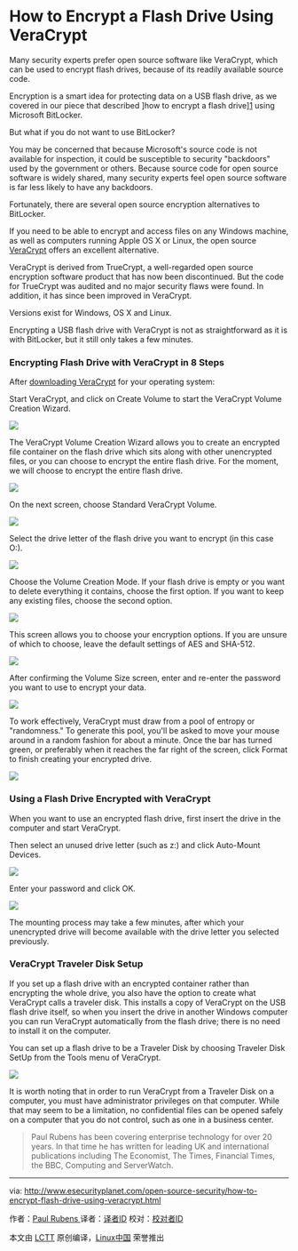 How to Encrypt a Flash Drive Using VeraCrypt
============================================

Many security experts prefer open source software like VeraCrypt, which can be used to encrypt flash drives, because of its readily available source code.

Encryption is a smart idea for protecting data on a USB flash drive, as we covered in our piece that described ]how to encrypt a flash drive][1] using Microsoft BitLocker.

But what if you do not want to use BitLocker?

You may be concerned that because Microsoft's source code is not available for inspection, it could be susceptible to security "backdoors" used by the government or others. Because source code for open source software is widely shared, many security experts feel open source software is far less likely to have any backdoors.

Fortunately, there are several open source encryption alternatives to BitLocker.

If you need to be able to encrypt and access files on any Windows machine, as well as computers running Apple OS X or Linux, the open source [VeraCrypt][2] offers an excellent alternative.

VeraCrypt is derived from TrueCrypt, a well-regarded open source encryption software product that has now been discontinued. But the code for TrueCrypt was audited and no major security flaws were found. In addition, it has since been improved in VeraCrypt.

Versions exist for Windows, OS X and Linux.

Encrypting a USB flash drive with VeraCrypt is not as straightforward as it is with BitLocker, but it still only takes a few minutes.

### Encrypting Flash Drive with VeraCrypt in 8 Steps

After [downloading VeraCrypt][3] for your operating system:

Start VeraCrypt, and click on Create Volume to start the VeraCrypt Volume Creation Wizard.

![](http://www.esecurityplanet.com/imagesvr_ce/6246/Vera0.jpg)

The VeraCrypt Volume Creation Wizard allows you to create an encrypted file container on the flash drive which sits along with other unencrypted files, or you can choose to encrypt the entire flash drive. For the moment, we will choose to encrypt the entire flash drive.

![](http://www.esecurityplanet.com/imagesvr_ce/6703/Vera1.jpg)

On the next screen, choose Standard VeraCrypt Volume.

![](http://www.esecurityplanet.com/imagesvr_ce/835/Vera2.jpg)

Select the drive letter of the flash drive you want to encrypt (in this case O:).

![](http://www.esecurityplanet.com/imagesvr_ce/9427/Vera3.jpg)

Choose the Volume Creation Mode. If your flash drive is empty or you want to delete everything it contains, choose the first option. If you want to keep any existing files, choose the second option.

![](http://www.esecurityplanet.com/imagesvr_ce/7828/Vera4.jpg)

This screen allows you to choose your encryption options. If you are unsure of which to choose, leave the default settings of AES and SHA-512.

![](http://www.esecurityplanet.com/imagesvr_ce/5918/Vera5.jpg)

After confirming the Volume Size screen, enter and re-enter the password you want to use to encrypt your data.

![](http://www.esecurityplanet.com/imagesvr_ce/3850/Vera6.jpg)

To work effectively, VeraCrypt must draw from a pool of entropy or "randomness." To generate this pool, you'll be asked to move your mouse around in a random fashion for about a minute. Once the bar has turned green, or preferably when it reaches the far right of the screen, click Format to finish creating your encrypted drive.

![](http://www.esecurityplanet.com/imagesvr_ce/7468/Vera8.jpg)

### Using a Flash Drive Encrypted with VeraCrypt

When you want to use an encrypted flash drive, first insert the drive in the computer and start VeraCrypt.

Then select an unused drive letter (such as z:) and click Auto-Mount Devices.

![](http://www.esecurityplanet.com/imagesvr_ce/2016/Vera10.jpg)

Enter your password and click OK.

![](http://www.esecurityplanet.com/imagesvr_ce/8222/Vera11.jpg)

The mounting process may take a few minutes, after which your unencrypted drive will become available with the drive letter you selected previously.

### VeraCrypt Traveler Disk Setup

If you set up a flash drive with an encrypted container rather than encrypting the whole drive, you also have the option to create what VeraCrypt calls a traveler disk. This installs a copy of VeraCrypt on the USB flash drive itself, so when you insert the drive in another Windows computer you can run VeraCrypt automatically from the flash drive; there is no need to install it on the computer.

You can set up a flash drive to be a Traveler Disk by choosing Traveler Disk SetUp from the Tools menu of VeraCrypt.

![](http://www.esecurityplanet.com/imagesvr_ce/5812/Vera12.jpg)

It is worth noting that in order to run VeraCrypt from a Traveler Disk on a computer, you must have administrator privileges on that computer. While that may seem to be a limitation, no confidential files can be opened safely on a computer that you do not control, such as one in a business center.

>Paul Rubens has been covering enterprise technology for over 20 years. In that time he has written for leading UK and international publications including The Economist, The Times, Financial Times, the BBC, Computing and ServerWatch.

--------------------------------------------------------------------------------

via: http://www.esecurityplanet.com/open-source-security/how-to-encrypt-flash-drive-using-veracrypt.html

作者：[Paul Rubens ][a]
译者：[译者ID](https://github.com/译者ID)
校对：[校对者ID](https://github.com/校对者ID)

本文由 [LCTT](https://github.com/LCTT/TranslateProject) 原创编译，[Linux中国](https://linux.cn/) 荣誉推出

[a]: http://www.esecurityplanet.com/author/3700/Paul-Rubens
[1]: http://www.esecurityplanet.com/views/article.php/3880616/How-to-Encrypt-a-USB-Flash-Drive.htm
[2]: http://www.esecurityplanet.com/open-source-security/veracrypt-a-worthy-truecrypt-alternative.html
[3]: https://veracrypt.codeplex.com/releases/view/619351



